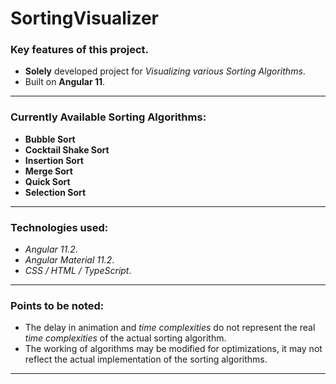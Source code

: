# SortingVisualizer

### Key features of this project.

- **Solely** developed project for *Visualizing various Sorting Algorithms*.
- Built on **Angular 11**.

---
### Currently Available Sorting Algorithms:

- **Bubble Sort**
- **Cocktail Shake Sort**
- **Insertion Sort**
- **Merge Sort**
- **Quick Sort**
- **Selection Sort**

---
### Technologies used:

- *Angular 11.2*.
- *Angular Material 11.2*.
- *CSS / HTML / TypeScript*.

---
### Points to be noted:

- The delay in animation and *time complexities* do not represent the real *time complexities* of the actual sorting algorithm. 
- The working of algorithms may be modified for optimizations, it may not reflect the actual implementation of the sorting algorithms.

---
